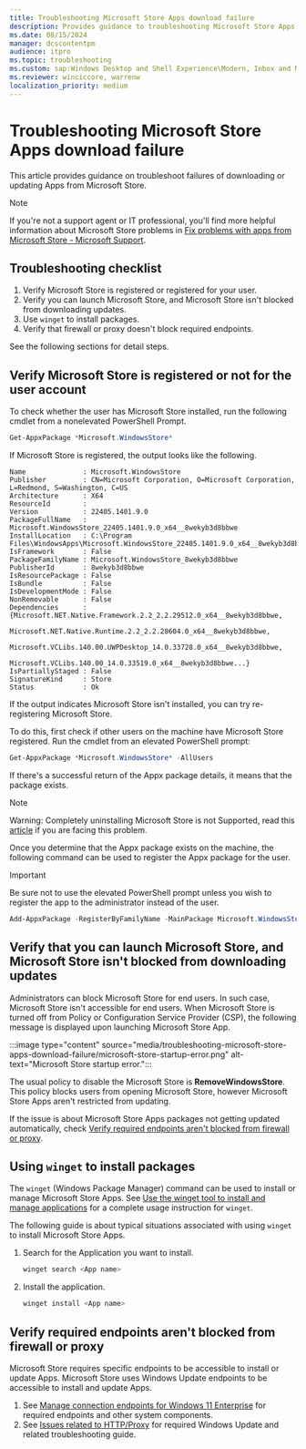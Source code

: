 ```yaml
---
title: Troubleshooting Microsoft Store Apps download failure
description: Provides guidance to troubleshooting Microsoft Store Apps download and update failure.
ms.date: 08/15/2024
manager: dcscontentpm
audience: itpro
ms.topic: troubleshooting
ms.custom: sap:Windows Desktop and Shell Experience\Modern, Inbox and Microsoft Store Apps, csstroubleshoot
ms.reviewer: winciccore, warrenw
localization_priority: medium
---
```

# Troubleshooting Microsoft Store Apps download failure

This article provides guidance on troubleshoot failures of downloading or updating Apps from Microsoft Store.

> [!NOTE]
> If you're not a support agent or IT professional, you'll find more helpful information about Microsoft Store problems in [Fix problems with apps from Microsoft Store - Microsoft Support](https://support.microsoft.com/account-billing/fix-problems-with-apps-from-microsoft-store-93ed0bcf-9c12-3df6-6dda-92ec5d0415ac).

## Troubleshooting checklist

1. Verify Microsoft Store is registered or registered for your user.
2. Verify you can launch Microsoft Store, and Microsoft Store isn't blocked from downloading updates.
3. Use `winget` to install packages.
4. Verify that firewall or proxy doesn't block required endpoints.

See the following sections for detail steps.

## Verify Microsoft Store is registered or not for the user account

To check whether the user has Microsoft Store installed, run the following cmdlet from a nonelevated PowerShell Prompt.

```powershell
Get-AppxPackage *Microsoft.WindowsStore*
```

If Microsoft Store is registered, the output looks like the following.

```output
Name              : Microsoft.WindowsStore
Publisher         : CN=Microsoft Corporation, O=Microsoft Corporation, L=Redmond, S=Washington, C=US
Architecture      : X64
ResourceId        :
Version           : 22405.1401.9.0
PackageFullName   : Microsoft.WindowsStore_22405.1401.9.0_x64__8wekyb3d8bbwe
InstallLocation   : C:\Program Files\WindowsApps\Microsoft.WindowsStore_22405.1401.9.0_x64__8wekyb3d8bbwe
IsFramework       : False
PackageFamilyName : Microsoft.WindowsStore_8wekyb3d8bbwe
PublisherId       : 8wekyb3d8bbwe
IsResourcePackage : False
IsBundle          : False
IsDevelopmentMode : False
NonRemovable      : False
Dependencies      : {Microsoft.NET.Native.Framework.2.2_2.2.29512.0_x64__8wekyb3d8bbwe,
                    Microsoft.NET.Native.Runtime.2.2_2.2.28604.0_x64__8wekyb3d8bbwe,
                    Microsoft.VCLibs.140.00.UWPDesktop_14.0.33728.0_x64__8wekyb3d8bbwe,
                    Microsoft.VCLibs.140.00_14.0.33519.0_x64__8wekyb3d8bbwe...}
IsPartiallyStaged : False
SignatureKind     : Store
Status            : Ok
```

If the output indicates Microsoft Store isn't installed, you can try re-registering Microsoft Store.

To do this, first check if other users on the machine have Microsoft Store registered. Run the cmdlet from an elevated PowerShell prompt:

```powershell
Get-AppxPackage *Microsoft.WindowsStore* -AllUsers
```

If there's a successful return of the Appx package details, it means that the package exists.

> [!NOTE]
> Warning: Completely uninstalling Microsoft Store is not Supported, read this [article](cannot-remove-uninstall-or-reinstall-microsoft-store-app.md) if you are facing this problem.

Once you determine that the Appx package exists on the machine, the following command can be used to register the Appx package for the user.

> [!IMPORTANT]
> Be sure not to use the elevated PowerShell prompt unless you wish to register the app to the administrator instead of the user.

```powershell
Add-AppxPackage -RegisterByFamilyName -MainPackage Microsoft.WindowsStore_8wekyb3d8bbwe
```

## Verify that you can launch Microsoft Store, and Microsoft Store isn't blocked from downloading updates

Administrators can block Microsoft Store for end users. In such case, Microsoft Store isn't accessible for end users. When Microsoft Store is turned off from Policy or Configuration Service Provider (CSP), the following message is displayed upon launching Microsoft Store App.

:::image type="content" source="media/troubleshooting-microsoft-store-apps-download-failure/microsoft-store-startup-error.png" alt-text="Microsoft Store startup error.":::

The usual policy to disable the Microsoft Store is **RemoveWindowsStore**. This policy blocks users from opening Microsoft Store, however Microsoft Store Apps aren't restricted from updating.

If the issue is about Microsoft Store Apps packages not getting updated automatically, check [Verify required endpoints aren't blocked from firewall or proxy](#verify-required-endpoints-arent-blocked-from-firewall-or-proxy).

## Using `winget` to install packages

The `winget` (Windows Package Manager) command can be used to install or manage Microsoft Store Apps. See [Use the winget tool to install and manage applications](/windows/package-manager/winget/) for a complete usage instruction for `winget`.

The following guide is about typical situations associated with using `winget` to install Microsoft Store Apps.

1. Search for the Application you want to install.

   ```powershell
   winget search <App name>
   ```

2. Install the application.

   ```powershell
   winget install <App name>
   ```

## Verify required endpoints aren't blocked from firewall or proxy

Microsoft Store requires specific endpoints to be accessible to install or update Apps. Microsoft Store uses Windows Update endpoints to be accessible to install and update Apps.

1. See [Manage connection endpoints for Windows 11 Enterprise](/windows/privacy/manage-windows-11-endpoints) for required endpoints and other system components.
2. See [Issues related to HTTP/Proxy](../installing-updates-features-roles/windows-update-issues-troubleshooting.md#issues-related-to-httpproxy) for required Windows Update and related troubleshooting guide.
